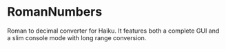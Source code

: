 # RomanNumbers
Roman to decimal converter for Haiku. It features both a complete GUI and a slim console mode with long range conversion. 
